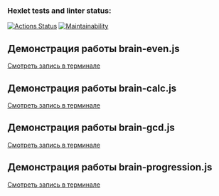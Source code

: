### Hexlet tests and linter status:
[![Actions Status](https://github.com/KateChe31/frontend-project-44/actions/workflows/hexlet-check.yml/badge.svg)](https://github.com/KateChe31/frontend-project-44/actions)
[![Maintainability](https://api.codeclimate.com/v1/badges/4a5616b22f34629087fa/maintainability)](https://codeclimate.com/github/KateChe31/frontend-project-44/maintainability)
## Демонстрация работы brain-even.js
[Смотреть запись в терминале]( https://asciinema.org/connect/a69561bc-070b-40e4-9a31-cfc173f7f842)
## Демонстрация работы brain-calc.js
[Смотреть запись в терминале]( https://asciinema.org/a/5OadaYOMLkEyfb4kMb1yoFihC)
## Демонстрация работы brain-gcd.js
[Смотреть запись в терминале](https://asciinema.org/a/QZBrkNqHteOK85ZmxKz65xaXY)
## Демонстрация работы brain-progression.js
[Смотреть запись в терминале]( https://asciinema.org/a/CESTE8VDTOOOxmV1ZyvH2C07Z)